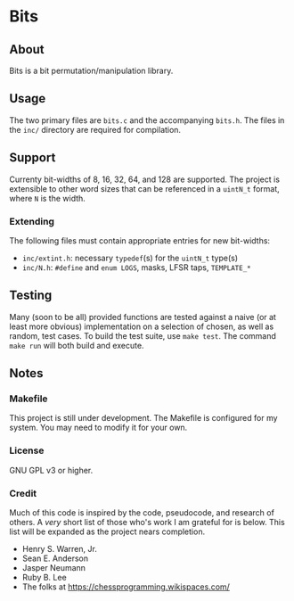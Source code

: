 Bits
====

## About

Bits is a bit permutation/manipulation library.

## Usage

The two primary files are `bits.c` and the accompanying `bits.h`. The files in the `inc/` directory are required for compilation.

## Support

Currenty bit-widths of 8, 16, 32, 64, and 128 are supported. The project is extensible to other word sizes that can be referenced in a `uintN_t` format, where `N` is the width.

### Extending

The following files must contain appropriate entries for new bit-widths:
+ `inc/extint.h`: necessary `typedef`(s) for the `uintN_t` type(s)
+ `inc/N.h`: `#define` and `enum LOGS`, masks, LFSR taps, `TEMPLATE_*`

## Testing

Many (soon to be all) provided functions are tested against a naive (or at least more obvious) implementation on a selection of chosen, as well as random, test cases. To build the test suite, use `make test`. The command `make run` will both build and execute.

## Notes

### Makefile

This project is still under development. The Makefile is configured for my system. You may need to modify it for your own.

### License

GNU GPL v3 or higher.

### Credit

Much of this code is inspired by the code, pseudocode, and research of others. A _very_ short list of those who's work I am grateful for is below. This list will be expanded as the project nears completion.

+ Henry S. Warren, Jr.
+ Sean E. Anderson
+ Jasper Neumann
+ Ruby B. Lee
+ The folks at https://chessprogramming.wikispaces.com/
